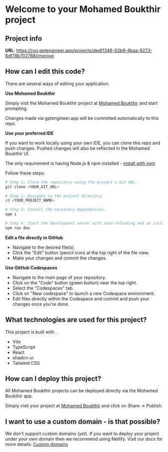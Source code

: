 # Welcome to your Mohamed Boukthir project

## Project info

**URL**: https://run.gptengineer.app/projects/dedf1346-02b9-4baa-9273-6df78b702788/improve

## How can I edit this code?

There are several ways of editing your application.

**Use Mohamed Boukthir**

Simply visit the Mohamed Boukthir project at [Mohamed Boukthir](https://gptengineer.app/projects/dedf1346-02b9-4baa-9273-6df78b702788/improve) and start prompting.

Changes made via gptengineer.app will be committed automatically to this repo.

**Use your preferred IDE**

If you want to work locally using your own IDE, you can clone this repo and push changes. Pushed changes will also be reflected in the Mohamed Boukthir UI.

The only requirement is having Node.js & npm installed - [install with nvm](https://github.com/nvm-sh/nvm#installing-and-updating)

Follow these steps:

```sh
# Step 1: Clone the repository using the project's Git URL.
git clone <YOUR_GIT_URL>

# Step 2: Navigate to the project directory.
cd <YOUR_PROJECT_NAME>

# Step 3: Install the necessary dependencies.
npm i

# Step 4: Start the development server with auto-reloading and an instant preview.
npm run dev
```

**Edit a file directly in GitHub**

- Navigate to the desired file(s).
- Click the "Edit" button (pencil icon) at the top right of the file view.
- Make your changes and commit the changes.

**Use GitHub Codespaces**

- Navigate to the main page of your repository.
- Click on the "Code" button (green button) near the top right.
- Select the "Codespaces" tab.
- Click on "New codespace" to launch a new Codespace environment.
- Edit files directly within the Codespace and commit and push your changes once you're done.

## What technologies are used for this project?

This project is built with .

- Vite
- TypeScript
- React
- shadcn-ui
- Tailwind CSS

## How can I deploy this project?

All Mohamed Boukthir projects can be deployed directly via the Mohamed Boukthir app.

Simply visit your project at [Mohamed Boukthir](https://gptengineer.app/projects/dedf1346-02b9-4baa-9273-6df78b702788/improve) and click on Share -> Publish.

## I want to use a custom domain - is that possible?

We don't support custom domains (yet). If you want to deploy your project under your own domain then we recommend using Netlify. Visit our docs for more details: [Custom domains](https://docs.gptengineer.app/tips-tricks/custom-domain/)
